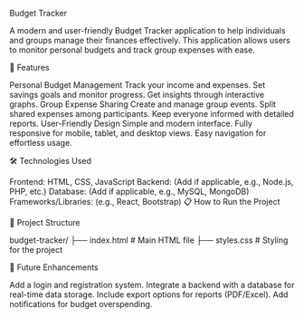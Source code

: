 Budget Tracker

A modern and user-friendly Budget Tracker application to help individuals and groups manage their finances effectively. This application allows users to monitor personal budgets and track group expenses with ease.

🚀 Features

Personal Budget Management
Track your income and expenses.
Set savings goals and monitor progress.
Get insights through interactive graphs.
Group Expense Sharing
Create and manage group events.
Split shared expenses among participants.
Keep everyone informed with detailed reports.
User-Friendly Design
Simple and modern interface.
Fully responsive for mobile, tablet, and desktop views.
Easy navigation for effortless usage.

🛠️ Technologies Used

Frontend: HTML, CSS, JavaScript
Backend: (Add if applicable, e.g., Node.js, PHP, etc.)
Database: (Add if applicable, e.g., MySQL, MongoDB)
Frameworks/Libraries: (e.g., React, Bootstrap)
📋 How to Run the Project


📂 Project Structure

budget-tracker/
├── index.html          # Main HTML file
├── styles.css          # Styling for the project

📖 Future Enhancements

Add a login and registration system.
Integrate a backend with a database for real-time data storage.
Include export options for reports (PDF/Excel).
Add notifications for budget overspending.
